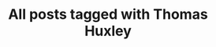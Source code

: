 ---
layout: tag
title: "All posts tagged with Thomas Huxley"
permalink: /weblog/tags/thomas-huxley/
taxonomy: Thomas Huxley
---